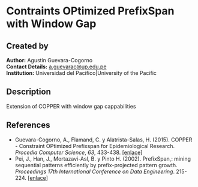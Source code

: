 # Contraints OPtimized PrefixSpan with Window Gap

## Created by
**Author:** Agustin Guevara-Cogorno <br />
**Contact Details:** a.guevarac@up.edu.pe <br />
**Institution:** Universidad del Pacifico|University of the Pacific

## Description
Extension of COPPER with window gap cappabilities

## References
- Guevara-Cogorno, A., Flamand, C. y Alatrista-Salas, H. (2015). COPPER - Constraint OPtimized Prefixspan for Epidemiological Research. *Procedia Computer Science*, *63*, 433-438.  [[enlace]](http://www.sciencedirect.com/science/article/pii/S1877050915024990)
- Pei, J., Han, J., Mortazavi-Asl, B. y Pinto H. (2002). PrefixSpan,: mining sequential patterns efficiently by prefix-projected pattern growth. *Proceedings 17th International Conference on Data Engineering*. 215-224. [ [enlace]](http://jayurbain.com/msoe/cs498-datamining/prefixspan_mining_sequential_patterns_by_prefix_projected_growth.pdf)